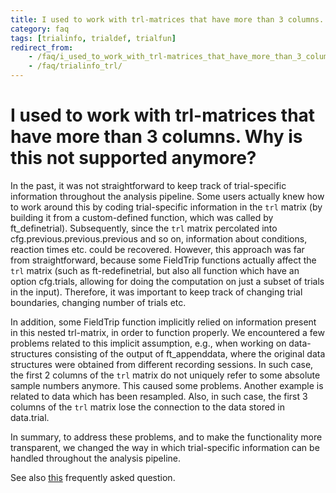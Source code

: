 ```yaml
---
title: I used to work with trl-matrices that have more than 3 columns. Why is this not supported anymore?
category: faq
tags: [trialinfo, trialdef, trialfun]
redirect_from:
    - /faq/i_used_to_work_with_trl-matrices_that_have_more_than_3_columns._why_is_this_not_supported_anymore/
    - /faq/trialinfo_trl/
---
```


# I used to work with trl-matrices that have more than 3 columns. Why is this not supported anymore?

In the past, it was not straightforward to keep track of trial-specific information throughout the analysis pipeline. Some users actually knew how to work around this by coding trial-specific information in the `trl` matrix (by building it from a custom-defined function, which was called by ft_definetrial). Subsequently, since the `trl` matrix percolated into cfg.previous.previous.previous and so on, information about conditions, reaction times etc. could be recovered. However, this approach was far from straightforward, because some FieldTrip functions actually affect the `trl` matrix (such as ft-redefinetrial, but also all function which have an option cfg.trials, allowing for doing the computation on just a subset of trials in the input). Therefore, it was important to keep track of changing trial boundaries, changing number of trials etc.

In addition, some FieldTrip function implicitly relied on information present in this nested trl-matrix, in order to function properly. We encountered a few problems related to this implicit assumption, e.g., when working on data-structures consisting of the output of ft_appenddata, where the original data structures were obtained from different recording sessions. In such case, the first 2 columns of the `trl` matrix do not uniquely refer to some absolute sample numbers anymore. This caused some problems. Another example is related to data which has been resampled. Also, in such case, the first 3 columns of the `trl` matrix lose the connection to the data stored in data.trial.

In summary, to address these problems, and to make the functionality more transparent, we changed the way in which trial-specific information can be handled throughout the analysis pipeline.

See also [this](/faq/preproc/events/trialinfo) frequently asked question.
